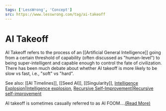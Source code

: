 ```yaml
---
tags: ['LessWrong', 'Concept']
src: https://www.lesswrong.com/tag/ai-takeoff
---
```


# AI Takeoff
AI Takeoff refers to the process of an [[Artificial General Intelligence]] going from a certain threshold of capability (often discussed as "human-level") to being super-intelligent and capable enough to control the fate of civilization. There has been much debate about whether AI takeoff is more likely to be slow vs fast, i.e., "soft" vs "hard".

See also: [[AI Timelines]], [[Seed AI]], [[Singularity]], [Intelligence Explosion|Intelligence explosion](https://www.lesswrong.com/tag/intelligence-explosion), [Recursive Self-Improvement|Recursive self-improvement](https://www.lesswrong.com/tag/recursive-self-improvement)

AI takeoff is sometimes casually referred to as AI FOOM....[(Read More)]()

